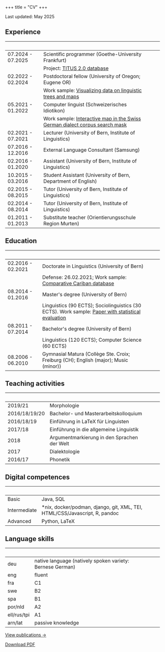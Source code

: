 +++
title = "CV"
+++

Last updated: May 2025

## Experience

| &nbsp; | &nbsp; | &nbsp; | &nbsp; |
|--------------|-------|---------|-
| 07.2024 - 07.2025 | Scientific programmer (Goethe-University Frankfurt) | &nbsp; | &nbsp; |
| &nbsp; | Project: [TITUS 2.0 database](https://titus2.uni-frankfurt.de/) | &nbsp; | &nbsp; |
| 02.2022 - 02.2024 | Postdoctoral fellow (University of Oregon; Eugene OR) | &nbsp; | &nbsp; |
| &nbsp; | Work sample: [Visualizing data on linguistic trees and maps](https://lingtreemaps.readthedocs.io/en/latest/examples.html) | &nbsp; | &nbsp; |
| 05.2021 - 01.2022 | Computer linguist (Schweizerisches Idiotikon) | &nbsp; | &nbsp; |
| &nbsp; | Work sample: [Interactive map in the Swiss German dialect corpus search mask](https://chmk.ch/de/) | &nbsp; | &nbsp; |
| 02.2021 - 07.2021 | Lecturer (University of Bern, Institute of Linguistics) | &nbsp; | &nbsp; |
| 07.2016 - 12.2016 | External Language Consultant (Samsung) | &nbsp; | &nbsp; |
| 02.2016 - 01.2020 | Assistant (University of Bern, Institute of Linguistics) | &nbsp; | &nbsp; |
| 10.2015 - 03.2016 | Student Assistant (University of Bern, Department of English) | &nbsp; | &nbsp; |
| 02.2015 - 08.2015 | Tutor (University of Bern, Institute of Linguistics) | &nbsp; | &nbsp; |
| 02.2014 - 08.2014 | Tutor (University of Bern, Institute of Linguistics) | &nbsp; | &nbsp; |
| 01.2011 - 01.2013 | Substitute teacher (Orientierungsschule Region Murten) | &nbsp; | &nbsp; |

## Education

| &nbsp; | &nbsp; | &nbsp; | &nbsp; |
|--------------|-------|---------|-
| 02.2016 - 02.2021 | Doctorate in Linguistics (University of Bern) | &nbsp; | &nbsp; |
| &nbsp; | Defense: 26.02.2021; Work sample: [Comparative Cariban database](https://cariban.clld.org/) | &nbsp; | &nbsp; |
| 08.2014 - 01.2016 | Master's degree (University of Bern) | &nbsp; | &nbsp; |
| &nbsp; | Linguistics (90 ECTS); Sociolinguistics (30 ECTS). Work sample: [Paper with statistical evaluation](https://e.pcloud.link/publink/show?code=XZ7QS9ZfUJrWJzOpAhMr4Xy2C5OoSSLgKfy) | &nbsp; | &nbsp; |
| 08.2011 - 07.2014 | Bachelor's degree (University of Bern) | &nbsp; | &nbsp; |
| &nbsp; | Linguistics (120 ECTS); Computer Science (60 ECTS) | &nbsp; | &nbsp; |
| 08.2006 - 06.2010 | Gymnasial Matura (Collège Ste. Croix; Freiburg (CH); English (major); Music (minor)) | &nbsp; | &nbsp; |

## Teaching activities

| &nbsp; | &nbsp; | &nbsp; | &nbsp; |
|--------------|-------|---------|-
| 2019/21 | Morphologie | &nbsp; | &nbsp; |
| 2016/18/19/20 | Bachelor- und Masterarbeitskolloquium | &nbsp; | &nbsp; |
| 2016/18/19 | Einführung in LaTeX für Linguisten | &nbsp; | &nbsp; |
| 2017/18 | Einführung in die allgemeine Linguistik | &nbsp; | &nbsp; |
| 2018 | Argumentmarkierung in den Sprachen der Welt | &nbsp; | &nbsp; |
| 2017 | Dialektologie | &nbsp; | &nbsp; |
| 2016/17 | Phonetik | &nbsp; | &nbsp; |

## Digital competences

| &nbsp; | &nbsp; | &nbsp; | &nbsp; |
|--------------|-------|---------|-
| Basic | Java, SQL | &nbsp; | &nbsp; |
| Intermediate | *nix, docker/podman, django, git, XML, TEI, HTML/CSS/Javascript, R, pandoc | &nbsp; | &nbsp; |
| Advanced | Python, LaTeX | &nbsp; | &nbsp; |

## Language skills

| &nbsp; | &nbsp; | &nbsp; | &nbsp; |
|--------------|-------|---------|-
| deu | native language (natively spoken variety: Bernese German) | &nbsp; | &nbsp; |
| eng | fluent | &nbsp; | &nbsp; |
| fra | C1 | &nbsp; | &nbsp; |
| swe | B2 | &nbsp; | &nbsp; |
| spa | B1 | &nbsp; | &nbsp; |
| por/nld | A2 | &nbsp; | &nbsp; |
| ell/rus/tpi | A1 | &nbsp; | &nbsp; |
| arn/lat | passive knowledge | &nbsp; | &nbsp; |

[View publications →](/research)

[Download PDF](/pdfs/cv_en.pdf)